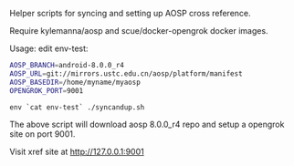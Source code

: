Helper scripts for syncing and setting up AOSP cross reference.

Require kylemanna/aosp and scue/docker-opengrok docker images.

Usage:
edit env-test:
```bash
AOSP_BRANCH=android-8.0.0_r4
AOSP_URL=git://mirrors.ustc.edu.cn/aosp/platform/manifest
AOSP_BASEDIR=/home/myname/myaosp
OPENGROK_PORT=9001
```

```text
env `cat env-test` ./syncandup.sh
```

The above script will download aosp 8.0.0_r4 repo and setup a opengrok site on port 9001.

Visit xref site at http://127.0.0.1:9001
